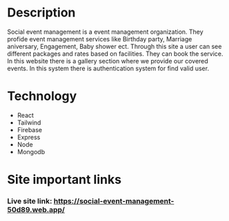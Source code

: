 # Description
Social event management is a event management organization. They profide event management services like Birthday party, Marriage aniversary, Engagement, Baby shower ect. Through this site a user can see different packages and rates based on facilities. They can book the service. In this website there is a gallery section where we provide our covered events. In this system there is authentication system for find valid user.

# Technology
- React
- Tailwind
- Firebase
- Express
- Node
- Mongodb

# Site important links
### Live site link: https://social-event-management-50d89.web.app/
